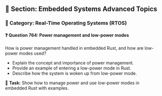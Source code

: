 ## 📘 Section: Embedded Systems Advanced Topics
### 🔹 Category: Real-Time Operating Systems (RTOS)
#### ❓ Question 764: Power management and low-power modes

How is power management handled in embedded Rust, and how are low-power modes used?

- Explain the concept and importance of power management.
- Provide an example of entering a low-power mode in Rust.
- Describe how the system is woken up from low-power mode.

🔧 **Task:** Show how to manage power and use low-power modes in embedded Rust with examples.
